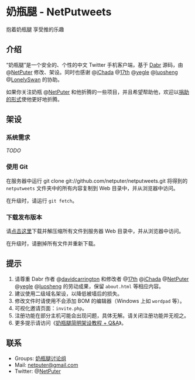奶瓶腿 - NetPutweets
====================
抱着奶瓶腿 享受推的乐趣

介绍
----

“奶瓶腿”是一个安全的、个性的中文 Twitter 手机客户端，基于 [Dabr](http://code.google.com/p/dabr) 源码，由 @[NetPuter](https://twitter.com/NetPuter) 修改、架设。同时也感谢 @[iChada](https://twitter.com/iChada) @[17th](https://twitter.com/17th) @[yegle](https://twitter.com/yegle) @[luosheng](https://twitter.com/luosheng) @[LonelySwan](https://twitter.com/LonelySwan) 的协助。

如果你关注奶瓶 @[NetPuter](https://twitter.com/NetPuter) 和他折腾的一些项目，并且希望帮助他，欢迎以[捐助的形式](http://orzdream.com/donate/)使他更好地折腾。

架设
----

### 系统需求 ###

_TODO_

### 使用 Git ###

在服务器中运行
    git clone git://github.com/netputer/netputweets.git
将得到的 `netputweets` 文件夹中的所有内容复制到 Web 目录中，并从浏览器中访问。

在升级时，请运行 `git fetch`。

### 下载发布版本 ###

请[点击这里](https://github.com/netputer/netputweets/archives/master)下载并解压缩所有文件到服务器 Web 目录中，并从浏览器中访问。

在升级时，请删掉所有文件并重新下载。

提示
----

1. 请尊重 Dabr 作者 @[davidcarrington](https://twitter.com/davidcarrington) 和修改者 @[17th](https://twitter.com/17th) @[iChada](https://twitter.com/iChada) @[NetPuter](https://twitter.com/NetPuter) @[yegle](https://twitter.com/yegle) @[luosheng](https://twitter.com/luosheng) 的劳动成果，保留 `about.html` 等相应内容。
2. 建议使用二级域名架设，以降低被墙后的损失。
3. 修改文件时请使用不会添加 BOM 的编辑器（Windows 上如 `wordpad` 等）。
4. 可视化邀请页面：`invite.php`。
5. 注册功能在部分主机可能会出现问题，具体无解。请关闭注册功能并无视之。
6. 更多提示请访问《[奶瓶腿简明架设教程 + Q&A](http://orzdream.com/2009/10/netputweets-guide/)》。

联系
----

* Groups: [奶瓶腿讨论组](https://groups.google.com/group/netputweets?hl=zh-CN)
* Mail: <netputer@gmail.com>
* Twitter: @[NetPuter](https://twitter.com/NetPuter)